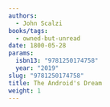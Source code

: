 ```yaml
---
authors:
  - John Scalzi
books/tags:
  - owned-but-unread
date: 1800-05-28
params:
  isbn13: "9781250174758"
  year: "2019"
slug: "9781250174758"
title: The Android's Dream
weight: 1
---
```


<!--more-->
